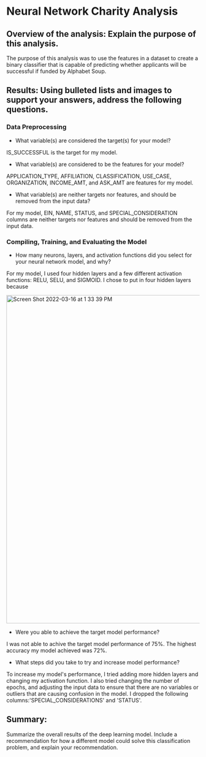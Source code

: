 # Neural Network Charity Analysis

## Overview of the analysis: Explain the purpose of this analysis.

The purpose of this analysis was to use the features in a  dataset to create a binary classifier that is capable of predicting whether applicants will be successful if funded by Alphabet Soup.

## Results: Using bulleted lists and images to support your answers, address the following questions.

### Data Preprocessing
* What variable(s) are considered the target(s) for your model?

IS_SUCCESSFUL is the target for my model.

* What variable(s) are considered to be the features for your model?

APPLICATION_TYPE, AFFILIATION, CLASSIFICATION, USE_CASE, ORGANIZATION, INCOME_AMT, and ASK_AMT are features for my model.

* What variable(s) are neither targets nor features, and should be removed from the input data?

For my model, EIN, NAME, STATUS, and SPECIAL_CONSIDERATION columns are neither targets nor features and should be removed from the input data.

### Compiling, Training, and Evaluating the Model
* How many neurons, layers, and activation functions did you select for your neural network model, and why?

For my model, I used four hidden layers and a few different activation functions: RELU, SELU, and SIGMOID. I chose to put in four hidden layers because

<img width="857" alt="Screen Shot 2022-03-16 at 1 33 39 PM" src="https://user-images.githubusercontent.com/92963227/158685873-957f8d5e-3fe6-44e0-9d0f-42843d4612ee.png">

* Were you able to achieve the target model performance?

I was not able to achive the target model performance of 75%. The highest accuracy my model achieved was 72%.

* What steps did you take to try and increase model performance?

To increase my model's performance, I tried adding more hidden layers and changing my activation function. I also tried changing the number of epochs, and adjusting the input data to ensure that there are no variables or outliers that are causing confusion in the model. I dropped the following columns:'SPECIAL_CONSIDERATIONS' and 'STATUS'.

## Summary: 

Summarize the overall results of the deep learning model. Include a recommendation for how a different model could solve this classification problem, and explain your recommendation.

